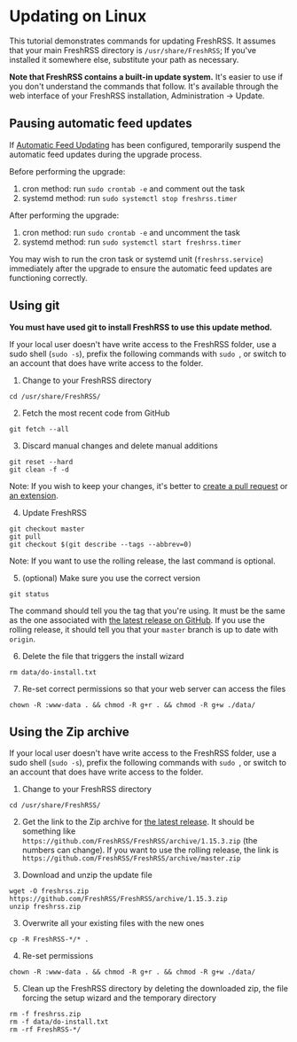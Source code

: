 # Updating on Linux

This tutorial demonstrates commands for updating FreshRSS. It assumes that your main FreshRSS directory is `/usr/share/FreshRSS`; If you've installed it somewhere else, substitute your path as necessary.

**Note that FreshRSS contains a built-in update system.** It's easier to use if you don't understand the commands that follow. It's available through the web interface of your FreshRSS installation, Administration → Update.

## Pausing automatic feed updates

If [Automatic Feed Updating](08_FeedUpdates.md) has been configured, temporarily suspend the automatic feed updates during the upgrade process.

Before performing the upgrade:

1. cron method: run `sudo crontab -e` and comment out the task
2. systemd method: run `sudo systemctl stop freshrss.timer`

After performing the upgrade:

1. cron method: run `sudo crontab -e` and uncomment the task
2. systemd method: run `sudo systemctl start freshrss.timer`

You may wish to run the cron task or systemd unit (`freshrss.service`) immediately after the upgrade to ensure the automatic feed updates are functioning correctly.

## Using git

**You must have used git to install FreshRSS to use this update method.**

If your local user doesn't have write access to the FreshRSS folder, use a sudo shell (`sudo -s`), prefix the following commands with `sudo `, or switch to an account that does have write access to the folder.

1. Change to your FreshRSS directory
```
cd /usr/share/FreshRSS/
```

2. Fetch the most recent code from GitHub
```
git fetch --all
```

3. Discard manual changes and delete manual additions
```
git reset --hard
git clean -f -d
```

Note: If you wish to keep your changes, it's better to [create a pull request](https://github.com/FreshRSS/FreshRSS/compare) or [an extension](../developers/03_Backend/05_Extensions.md).

4. Update FreshRSS
```
git checkout master
git pull
git checkout $(git describe --tags --abbrev=0)
```

Note: If you want to use the rolling release, the last command is optional.

5. (optional) Make sure you use the correct version
```
git status
```

The command should tell you the tag that you're using. It must be the same as the one associated with [the latest release on GitHub](https://github.com/FreshRSS/FreshRSS/releases/latest). If you use the rolling release, it should tell you that your `master` branch is up to date with `origin`.

6. Delete the file that triggers the install wizard
```
rm data/do-install.txt
```

7. Re-set correct permissions so that your web server can access the files
```
chown -R :www-data . && chmod -R g+r . && chmod -R g+w ./data/
```

## Using the Zip archive

If your local user doesn't have write access to the FreshRSS folder, use a sudo shell (`sudo -s`), prefix the following commands with `sudo `, or switch to an account that does have write access to the folder.

1. Change to your FreshRSS directory
```
cd /usr/share/FreshRSS/
```

2. Get the link to the Zip archive for [the latest release](https://github.com/FreshRSS/FreshRSS/releases/latest). It should be something like `https://github.com/FreshRSS/FreshRSS/archive/1.15.3.zip` (the numbers can change). If you want to use the rolling release, the link is `https://github.com/FreshRSS/FreshRSS/archive/master.zip`

3. Download and unzip the update file
```
wget -O freshrss.zip https://github.com/FreshRSS/FreshRSS/archive/1.15.3.zip
unzip freshrss.zip
```

3. Overwrite all your existing files with the new ones
```
cp -R FreshRSS-*/* .
```

4. Re-set permissions
```
chown -R :www-data . && chmod -R g+r . && chmod -R g+w ./data/
```

5. Clean up the FreshRSS directory by deleting the downloaded zip, the file forcing the setup wizard and the temporary directory
```
rm -f freshrss.zip
rm -f data/do-install.txt
rm -rf FreshRSS-*/
```
